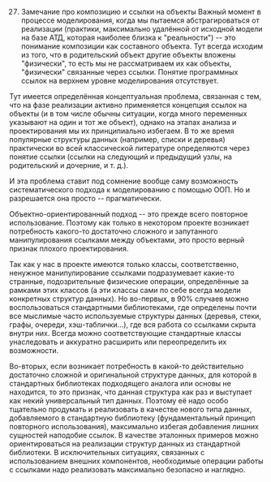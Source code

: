 27. Замечание про композицию и ссылки на объекты
Важный момент в процессе моделирования, когда мы пытаемся абстрагироваться от реализации (практики, максимально удалённой от исходной модели на базе АТД, которая наиболее близка к "реальности") -- это понимание композиции как составного объекта. Тут всегда исходим из того, что в родительский объект другие объекты вложены "физически", то есть мы не рассматриваем их как объекты, "физически" связанные через ссылки. Понятие программных ссылок на верхнем уровне моделирования отсутствует.

Тут имеется определённая концептуальная проблема, связанная с тем, что на фазе реализации активно применяется концепция ссылок на объекты (и в том числе обычны ситуации, когда много переменных указывают на один и тот же объект), однако на этапах анализа и проектирования мы их принципиально избегаем. В то же время популярные структуры данных (например, списки и деревья) практически во всей классической литературе определяются через понятие ссылки (ссылки на следующий и предыдущий узлы, на родительский и дочерние, и т. д.).

И эта проблема ставит под сомнение вообще саму возможность систематического подхода к моделированию с помощью ООП. Но и разрешается она просто -- прагматически.

Объектно-ориентированный подход -- это прежде всего повторное использование. Поэтому как только в некотором проекте возникает потребность какого-то достаточно сложного и запутанного манипулирования ссылками между объектами, это просто верный признак плохого проектирования.

Так как у нас в проекте имеются только классы, соответственно, ненужное манипулирование ссылками подразумевает какие-то странные, подозрительные физические операции, определённые за рамками этих классов (а эти классы сами по себе всегда модели конкретных структур данных). Но во-первых, в 90% случаев можно воспользоваться стандартными библиотеками, где определены почти все мыслимые часто используемые структуры данных (деревья, стеки, графы, очереди, хэш-таблички...), где вся работа со ссылками скрыта внутри них. Всегда можно соответствующие стандартные классы унаследовать и аккуратно расширить или переопределить их возможности.

Во-вторых, если возникает потребность в какой-то действительно достаточно сложной и оригинальной структуре данных, для которой в стандартных библиотеках подходящего аналога или основы не находится, то это признак, что данная структура как раз и выступает как некий универсальный тип данных. Поэтому её надо особо тщательно продумать и реализовать в качестве нового типа данных, добавляемого в стандартную библиотеку (фундаментальный принцип повторного использования), максимально избегая добавления лишних сущностей наподобие ссылок. В качестве эталонных примеров можно ориентироваться на реализации структур данных из стандартной библиотеки. В исключительных ситуациях, связанных с использованием внешних компонентов, необходимые операции работы с ссылками надо реализовать максимально безопасно и наглядно.
